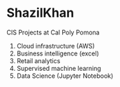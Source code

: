 # ShazilKhan
CIS Projects at Cal Poly Pomona 

1. Cloud infrastructure (AWS)
2. Business intelligence (excel)
3. Retail analytics
4. Supervised machine learning
5. Data Science (Jupyter Notebook)
